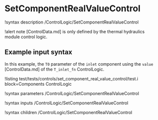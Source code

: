 # SetComponentRealValueControl

!syntax description /ControlLogic/SetComponentRealValueControl

!alert note
[ControlData.md] is only defined by the thermal hydraulics module control logic.

## Example input syntax

In this example, the `T0` parameter of the `inlet` component
using the `value` [ControlData.md] of the `T_inlet_fn` ControlLogic.

!listing test/tests/controls/set_component_real_value_control/test.i block=Components ControlLogic

!syntax parameters /ControlLogic/SetComponentRealValueControl

!syntax inputs /ControlLogic/SetComponentRealValueControl

!syntax children /ControlLogic/SetComponentRealValueControl
